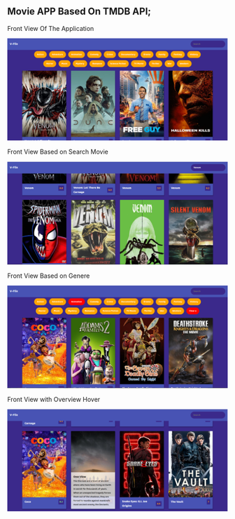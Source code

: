 ## Movie APP Based On TMDB API;

Front View Of The Application

![Alt Text](images/frontend1.PNG?raw=true "Title")

Front View Based on Search Movie

![Alt Text](images/frontend2.PNG?raw=true "Title")

Front View Based on Genere

![Alt Text](images/Frontend4.PNG?raw=true "Title")

Front View  with Overview Hover

![Alt Text](images/Frontend3.PNG?raw=true "Title")




